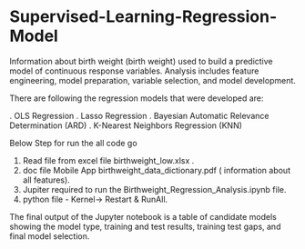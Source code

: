# Supervised-Learning-Regression-Model

Information about birth weight (birth weight) used to build a predictive model of continuous response variables. Analysis includes feature engineering, model preparation, variable selection, and model development.

There are following the regression models that were developed are:

. OLS Regression
. Lasso Regression
. Bayesian Automatic Relevance Determination (ARD)
. K-Nearest Neighbors Regression (KNN)

 Below Step for run the all code go 
 1. Read file from excel file birthweight_low.xlsx .
 2. doc file Mobile App birthweight_data_dictionary.pdf ( information about all features).
 3. Jupiter required to run the Birthweight_Regression_Analysis.ipynb file.
 4. python file - Kernel-> Restart & RunAll.
 
 
The final output of the Jupyter notebook is a table of  candidate models showing the model type, training and test results, training test gaps, and  final model selection.
 
 

